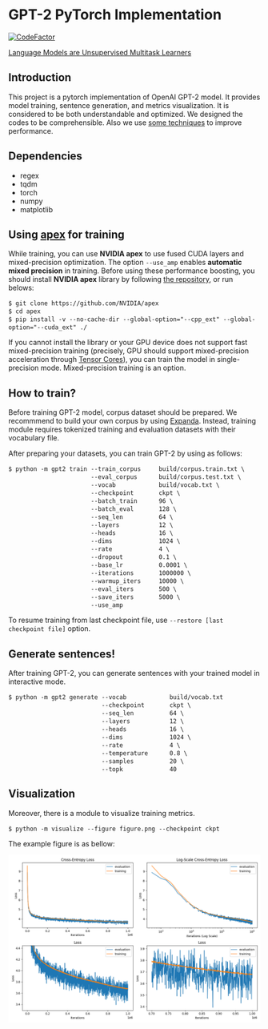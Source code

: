 # GPT-2 PyTorch Implementation

[![CodeFactor](https://www.codefactor.io/repository/github/affjljoo3581/gpt2/badge)](https://www.codefactor.io/repository/github/affjljoo3581/gpt2)

[Language Models are Unsupervised Multitask Learners](https://cdn.openai.com/better-language-models/language_models_are_unsupervised_multitask_learners.pdf)

## Introduction
This project is a pytorch implementation of OpenAI GPT-2 model. It provides model training, sentence generation, and metrics visualization. It is considered to be both understandable and optimized. We designed the codes to be comprehensible. Also we use [some techniques](#using-apex-for-training) to improve performance.

## Dependencies
* regex
* tqdm
* torch
* numpy
* matplotlib

## Using [apex](https://github.com/NVIDIA/apex) for training
While training, you can use **NVIDIA apex** to use fused CUDA layers and mixed-precision optimization. The option `--use_amp` enables **automatic mixed precision** in training. Before using these performance boosting, you should install **NVIDIA apex** library by following [the repository](https://github.com/NVIDIA/apex), or run belows:

    $ git clone https://github.com/NVIDIA/apex
    $ cd apex
    $ pip install -v --no-cache-dir --global-option="--cpp_ext" --global-option="--cuda_ext" ./

If you cannot install the library or your GPU device does not support fast mixed-precision training (precisely, GPU should support mixed-precision acceleration through [Tensor Cores](https://developer.nvidia.com/tensor-cores)), you can train the model in single-precision mode. Mixed-precision training is an option.

## How to train?
Before training GPT-2 model, corpus dataset should be prepared. We recommmend to build your own corpus by using [Expanda](https://github.com/affjljoo3581/Expanda). Instead, training module requires tokenized training and evaluation datasets with their vocabulary file.

After preparing your datasets, you can train GPT-2 by using as follows:

    $ python -m gpt2 train --train_corpus     build/corpus.train.txt \
                           --eval_corpus      build/corpus.test.txt \
                           --vocab            build/vocab.txt \
                           --checkpoint       ckpt \
                           --batch_train      96 \
                           --batch_eval       128 \
                           --seq_len          64 \
                           --layers           12 \
                           --heads            16 \
                           --dims             1024 \
                           --rate             4 \
                           --dropout          0.1 \
                           --base_lr          0.0001 \
                           --iterations       1000000 \
                           --warmup_iters     10000 \
                           --eval_iters       500 \
                           --save_iters       5000 \
                           --use_amp

To resume training from last checkpoint file, use `--restore [last checkpoint file]` option.

## Generate sentences!
After training GPT-2, you can generate sentences with your trained model in interactive mode.

    $ python -m gpt2 generate --vocab            build/vocab.txt
                              --checkpoint       ckpt \
                              --seq_len          64 \
                              --layers           12 \
                              --heads            16 \
                              --dims             1024 \
                              --rate             4 \
                              --temperature      0.8 \
                              --samples          20 \
                              --topk             40

## Visualization
Moreover, there is a module to visualize training metrics.

    $ python -m visualize --figure figure.png --checkpoint ckpt

The example figure is as bellow:

![figure](./example-figure.png)